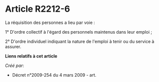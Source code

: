 # Article R2212-6

La réquisition des personnes a lieu par voie :

1° D'ordre collectif à l'égard des personnels maintenus dans leur emploi ;

2° D'ordre individuel indiquant la nature de l'emploi à tenir ou du service à assurer.

**Liens relatifs à cet article**

_Créé par_:

  - Décret n°2009-254 du 4 mars 2009 - art.
